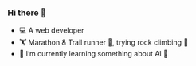 ### Hi there 👋

- 💻 A web developer
- 🏋️ Marathon & Trail runner 🏃, trying rock climbing 🧗
- 🌱 I’m currently learning something about AI 🤖️

<!--
**genffy/genffy** is a ✨ _special_ ✨ repository because its `README.md` (this file) appears on your GitHub profile.

Here are some ideas to get you started:

- 🔭 I’m currently working on ...
- 🌱 I’m currently learning ...
- 👯 I’m looking to collaborate on ...
- 🤔 I’m looking for help with ...
- 💬 Ask me about ...
- 📫 How to reach me: ...
- 😄 Pronouns: ...
- ⚡ Fun fact: ...
-->

